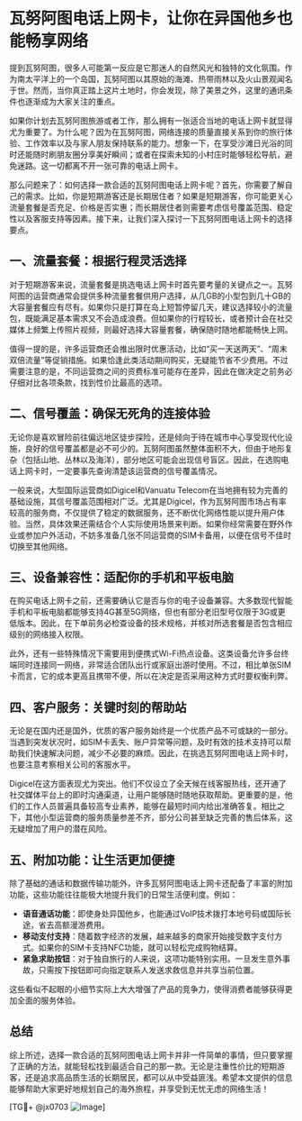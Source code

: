 # 瓦努阿图电话上网卡，让你在异国他乡也能畅享网络

提到瓦努阿图，很多人可能第一反应是它那迷人的自然风光和独特的文化氛围。作为南太平洋上的一个岛国，瓦努阿图以其原始的海滩、热带雨林以及火山景观闻名于世。然而，当你真正踏上这片土地时，你会发现，除了美景之外，这里的通讯条件也逐渐成为大家关注的重点。

如果你计划去瓦努阿图旅游或者工作，那么拥有一张适合当地的电话上网卡就显得尤为重要了。为什么呢？因为在瓦努阿图，网络连接的质量直接关系到你的旅行体验、工作效率以及与家人朋友保持联系的能力。想象一下，在享受沙滩日光浴的同时还能随时刷朋友圈分享美好瞬间；或者在探索未知的小村庄时能够轻松导航，避免迷路。这一切都离不开一张可靠的电话上网卡。

那么问题来了：如何选择一款合适的瓦努阿图电话上网卡呢？首先，你需要了解自己的需求。比如，你是短期游客还是长期居住者？如果是短期游客，你可能更关心流量套餐是否充足、价格是否实惠；而长期居住者则需要考虑信号覆盖范围、稳定性以及客服支持等因素。接下来，让我们深入探讨一下瓦努阿图电话上网卡的选择要点。

## 一、流量套餐：根据行程灵活选择

对于短期游客来说，流量套餐是挑选电话上网卡时首先要考量的关键点之一。瓦努阿图的运营商通常会提供多种流量套餐供用户选择，从几GB的小型包到几十GB的大容量套餐应有尽有。如果你只是打算在岛上短暂停留几天，建议选择较小的流量包，既能满足基本需求又不会造成浪费。但如果你的行程较长，或者预计会在社交媒体上频繁上传照片视频，则最好选择大容量套餐，确保随时随地都能畅快上网。

值得一提的是，许多运营商还会推出限时优惠活动，比如“买一天送两天”、“周末双倍流量”等促销措施。如果恰逢此类活动期间购买，无疑能节省不少费用。不过需要注意的是，不同运营商之间的资费标准可能存在差异，因此在做决定之前务必仔细对比各项条款，找到性价比最高的选项。

## 二、信号覆盖：确保无死角的连接体验

无论你是喜欢冒险前往偏远地区徒步探险，还是倾向于待在城市中心享受现代化设施，良好的信号覆盖都是必不可少的。瓦努阿图虽然整体面积不大，但由于地形复杂（包括山地、丛林以及海洋），部分地区可能会出现信号盲区。因此，在选购电话上网卡时，一定要事先查询清楚该运营商的信号覆盖情况。

一般来说，大型国际运营商如Digicel和Vanuatu Telecom在当地拥有较为完善的基础设施，其信号覆盖范围相对广泛。尤其是Digicel，作为瓦努阿图市场占有率较高的服务商，不仅提供了稳定的数据服务，还不断优化网络性能以提升用户体验。当然，具体效果还需结合个人实际使用场景来判断。如果你经常需要在野外作业或参加户外活动，不妨多准备几张不同运营商的SIM卡备用，以便在信号不佳时切换至其他网络。

## 三、设备兼容性：适配你的手机和平板电脑

在购买电话上网卡之前，还需要确认它是否与你的电子设备兼容。大多数现代智能手机和平板电脑都能够支持4G甚至5G网络，但也有部分老旧型号仅限于3G或更低版本。因此，在下单前务必检查设备的技术规格，并核对所选套餐是否包含相应级别的网络接入权限。

此外，还有一些特殊情况下需要用到便携式Wi-Fi热点设备。这类设备允许多台终端同时连接同一网络，非常适合团队出行或家庭出游时使用。不过，相比单张SIM卡而言，它的成本更高且携带不便，所以在决定是否采用这种方式时要权衡利弊。

## 四、客户服务：关键时刻的帮助站

无论是在国内还是国外，优质的客户服务始终是一个优质产品不可或缺的一部分。当遇到突发状况时，如SIM卡丢失、账户异常等问题，及时有效的技术支持可以帮助我们快速解决问题，减少不必要的麻烦。因此，在挑选瓦努阿图电话上网卡时，也要注意考察相关公司的客服水平。

Digicel在这方面表现尤为突出。他们不仅设立了全天候在线客服热线，还开通了社交媒体平台上的即时沟通渠道，让用户能够随时随地获取帮助。更重要的是，他们的工作人员普遍具备较高专业素养，能够在最短时间内给出准确答复。相比之下，其他小型运营商的服务质量参差不齐，部分公司甚至缺乏完善的售后体系，这无疑增加了用户的潜在风险。

## 五、附加功能：让生活更加便捷

除了基础的通话和数据传输功能外，许多瓦努阿图电话上网卡还配备了丰富的附加功能，这些功能往往能极大地提升我们的日常生活便利度。例如：

- **语音通话功能**：即使身处异国他乡，也能通过VoIP技术拨打本地号码或国际长途，省去高额漫游费用。
- **移动支付支持**：随着数字经济的发展，越来越多的商家开始接受数字支付方式。如果你的SIM卡支持NFC功能，就可以轻松完成购物结算。
- **紧急求助按钮**：对于独自旅行的人来说，这项功能特别实用。一旦发生意外事故，只需按下按钮即可向指定联系人发送求救信息并共享当前位置。

这些看似不起眼的小细节实际上大大增强了产品的竞争力，使得消费者能够获得更加全面的服务体验。

## 总结

综上所述，选择一款合适的瓦努阿图电话上网卡并非一件简单的事情，但只要掌握了正确的方法，就能轻松找到最适合自己的那一款。无论是注重性价比的短期游客，还是追求高品质生活的长期居民，都可以从中受益匪浅。希望本文提供的信息能够帮助大家更好地规划自己的海外旅程，并享受到无忧无虑的网络生活！

[TG💪+ @jx0703 ![Image](https://github.com/user-attachments/assets/dbca1d08-cadb-493c-b0ec-ad6f7a83f270)]